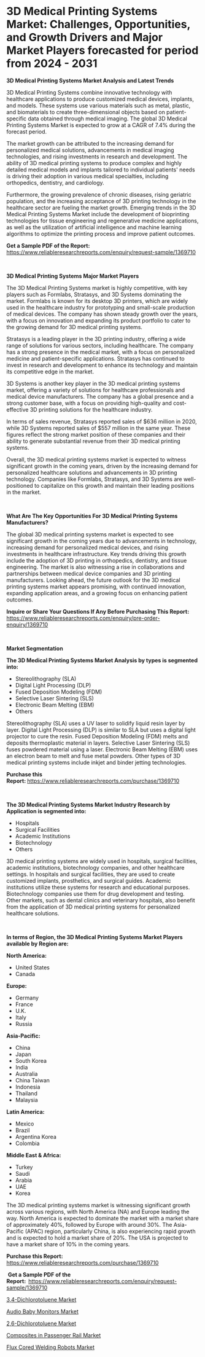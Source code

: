 <p><h1>3D Medical Printing Systems Market: Challenges, Opportunities, and Growth Drivers and Major Market Players forecasted for period from 2024 - 2031</h1></p><p><strong>3D Medical Printing Systems Market Analysis and Latest Trends</strong></p>
<p><p>3D Medical Printing Systems combine innovative technology with healthcare applications to produce customized medical devices, implants, and models. These systems use various materials such as metal, plastic, and biomaterials to create three-dimensional objects based on patient-specific data obtained through medical imaging. The global 3D Medical Printing Systems Market is expected to grow at a CAGR of 7.4% during the forecast period.</p><p>The market growth can be attributed to the increasing demand for personalized medical solutions, advancements in medical imaging technologies, and rising investments in research and development. The ability of 3D medical printing systems to produce complex and highly detailed medical models and implants tailored to individual patients' needs is driving their adoption in various medical specialties, including orthopedics, dentistry, and cardiology.</p><p>Furthermore, the growing prevalence of chronic diseases, rising geriatric population, and the increasing acceptance of 3D printing technology in the healthcare sector are fueling the market growth. Emerging trends in the 3D Medical Printing Systems Market include the development of bioprinting technologies for tissue engineering and regenerative medicine applications, as well as the utilization of artificial intelligence and machine learning algorithms to optimize the printing process and improve patient outcomes.</p></p>
<p><strong>Get a Sample PDF of the Report:&nbsp;</strong> <a href="https://www.reliableresearchreports.com/enquiry/request-sample/1369710">https://www.reliableresearchreports.com/enquiry/request-sample/1369710</a></p>
<p>&nbsp;</p>
<p><strong>3D Medical Printing Systems Major Market Players</strong></p>
<p><p>The 3D Medical Printing Systems market is highly competitive, with key players such as Formlabs, Stratasys, and 3D Systems dominating the market. Formlabs is known for its desktop 3D printers, which are widely used in the healthcare industry for prototyping and small-scale production of medical devices. The company has shown steady growth over the years, with a focus on innovation and expanding its product portfolio to cater to the growing demand for 3D medical printing systems.</p><p>Stratasys is a leading player in the 3D printing industry, offering a wide range of solutions for various sectors, including healthcare. The company has a strong presence in the medical market, with a focus on personalized medicine and patient-specific applications. Stratasys has continued to invest in research and development to enhance its technology and maintain its competitive edge in the market.</p><p>3D Systems is another key player in the 3D medical printing systems market, offering a variety of solutions for healthcare professionals and medical device manufacturers. The company has a global presence and a strong customer base, with a focus on providing high-quality and cost-effective 3D printing solutions for the healthcare industry.</p><p>In terms of sales revenue, Stratasys reported sales of $636 million in 2020, while 3D Systems reported sales of $557 million in the same year. These figures reflect the strong market position of these companies and their ability to generate substantial revenue from their 3D medical printing systems.</p><p>Overall, the 3D medical printing systems market is expected to witness significant growth in the coming years, driven by the increasing demand for personalized healthcare solutions and advancements in 3D printing technology. Companies like Formlabs, Stratasys, and 3D Systems are well-positioned to capitalize on this growth and maintain their leading positions in the market.</p></p>
<p>&nbsp;</p>
<p><strong>What Are The Key Opportunities For 3D Medical Printing Systems Manufacturers?</strong></p>
<p><p>The global 3D medical printing systems market is expected to see significant growth in the coming years due to advancements in technology, increasing demand for personalized medical devices, and rising investments in healthcare infrastructure. Key trends driving this growth include the adoption of 3D printing in orthopedics, dentistry, and tissue engineering. The market is also witnessing a rise in collaborations and partnerships between medical device companies and 3D printing manufacturers. Looking ahead, the future outlook for the 3D medical printing systems market appears promising, with continued innovation, expanding application areas, and a growing focus on enhancing patient outcomes.</p></p>
<p><strong>Inquire or Share Your Questions If Any Before Purchasing This Report:</strong> <a href="https://www.reliableresearchreports.com/enquiry/pre-order-enquiry/1369710">https://www.reliableresearchreports.com/enquiry/pre-order-enquiry/1369710</a></p>
<p>&nbsp;</p>
<p><strong>Market Segmentation</strong></p>
<p><strong>The 3D Medical Printing Systems Market Analysis by types is segmented into:</strong></p>
<p><ul><li>Stereolithography (SLA)</li><li>Digital Light Processing (DLP)</li><li>Fused Deposition Modeling (FDM)</li><li>Selective Laser Sintering (SLS)</li><li>Electronic Beam Melting (EBM)</li><li>Others</li></ul></p>
<p><p>Stereolithography (SLA) uses a UV laser to solidify liquid resin layer by layer. Digital Light Processing (DLP) is similar to SLA but uses a digital light projector to cure the resin. Fused Deposition Modeling (FDM) melts and deposits thermoplastic material in layers. Selective Laser Sintering (SLS) fuses powdered material using a laser. Electronic Beam Melting (EBM) uses an electron beam to melt and fuse metal powders. Other types of 3D medical printing systems include inkjet and binder jetting technologies.</p></p>
<p><strong>Purchase this Report:&nbsp;</strong><a href="https://www.reliableresearchreports.com/purchase/1369710">https://www.reliableresearchreports.com/purchase/1369710</a></p>
<p>&nbsp;</p>
<p><strong>The 3D Medical Printing Systems Market Industry Research by Application is segmented into:</strong></p>
<p><ul><li>Hospitals</li><li>Surgical Facilities</li><li>Academic Institutions</li><li>Biotechnology</li><li>Others</li></ul></p>
<p><p>3D medical printing systems are widely used in hospitals, surgical facilities, academic institutions, biotechnology companies, and other healthcare settings. In hospitals and surgical facilities, they are used to create customized implants, prosthetics, and surgical guides. Academic institutions utilize these systems for research and educational purposes. Biotechnology companies use them for drug development and testing. Other markets, such as dental clinics and veterinary hospitals, also benefit from the application of 3D medical printing systems for personalized healthcare solutions.</p></p>
<p>&nbsp;</p>
<p><strong>In terms of Region, the 3D Medical Printing Systems Market Players available by Region are:</strong></p>
<p>
    <p> <strong> North America: </strong>
        <ul>
            <li>United States</li>
            <li>Canada</li>
        </ul>
        </p> 
    <p> <strong> Europe: </strong>
        <ul>
            <li>Germany</li>
            <li>France</li>
            <li>U.K.</li>
            <li>Italy</li>
            <li>Russia</li>
        </ul>
        </p> 
    <p> <strong> Asia-Pacific: </strong>
        <ul>
            <li>China</li>
            <li>Japan</li>
            <li>South Korea</li>
            <li>India</li>
            <li>Australia</li>
            <li>China Taiwan</li>
            <li>Indonesia</li>
            <li>Thailand</li>
            <li>Malaysia</li>
        </ul>
        </p> 
    <p> <strong> Latin America: </strong>
        <ul>
            <li>Mexico</li>
            <li>Brazil</li>
            <li>Argentina Korea</li>
            <li>Colombia</li>
        </ul>
        </p> 
    <p> <strong> Middle East & Africa: </strong>
        <ul>
            <li>Turkey</li>
            <li>Saudi</li>
            <li>Arabia</li>
            <li>UAE</li>
            <li>Korea</li>
        </ul>
    </p>
    </p>
<p><p>The 3D medical printing systems market is witnessing significant growth across various regions, with North America (NA) and Europe leading the way. North America is expected to dominate the market with a market share of approximately 40%, followed by Europe with around 30%. The Asia-Pacific (APAC) region, particularly China, is also experiencing rapid growth and is expected to hold a market share of 20%. The USA is projected to have a market share of 10% in the coming years.</p></p>
<p><strong>Purchase this Report: </strong><a href="https://www.reliableresearchreports.com/purchase/1369710">https://www.reliableresearchreports.com/purchase/1369710</a></p>
<p>&nbsp;<strong>Get a Sample PDF of the Report:&nbsp;&nbsp;</strong><a href="https://www.reliableresearchreports.com/enquiry/request-sample/1369710">https://www.reliableresearchreports.com/enquiry/request-sample/1369710</a></p>
<p><strong></strong></p>
<p><p><a href="https://issuu.com/reportprime-2/docs/34-dichlorotoluene-market-size-2030.pptx">3,4-Dichlorotoluene Market</a></p><p><a href="https://github.com/josesg55/Market-Research-Report-List-1/blob/main/audio-baby-monitors-market.md">Audio Baby Monitors Market</a></p><p><a href="https://issuu.com/reportprime-2/docs/26-dichlorotoluene-market-size-2030.pptx">2,6-Dichlorotoluene Market</a></p><p><a href="https://github.com/indrystar/Market-Research-Report-List-1/blob/main/composites-in-passenger-rail-market.md">Composites in Passenger Rail Market</a></p><p><a href="https://medium.com/@christopherbennett19/flux-cored-welding-robots-market-insights-into-market-cagr-market-trends-and-growth-strategies-e0c22ecd178e">Flux Cored Welding Robots Market</a></p></p>